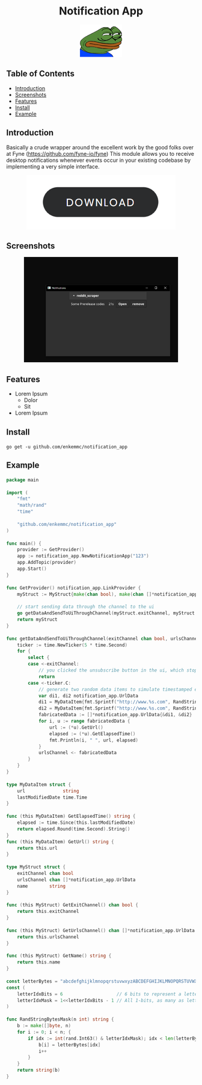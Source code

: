<!-- markdownlint-disable MD004 MD033 MD034 -->

<div align="center">
  
# Notification App
  
![ajour banner](./resources/Susge.png)
  
</div>
  
## Table of Contents

- [Introduction](#introduction)
- [Screenshots](#screenshots)
- [Features](#features)
- [Install](#install)
- [Example](#example)

## Introduction
Basically a crude wrapper around the excellent work by the good folks over at Fyne (https://github.com/fyne-io/fyne)
This module allows you to receive desktop notifications whenever events occur in your existing codebase by implementing a very simple interface.

<div align="center">

[![Download Button](./resources/download-button.png)](https://github.com/enkemmc/notification_app/releases)

</div>

## Screenshots

<p align="center">
  <img width="410"
       alt="Showing UI"
       src="./resources/screenshots/notification_app_01.png">
</p>

## Features

- Lorem Ipsum
  - Dolor
  - Sit
- Lorem Ipsum

## Install

``
go get -u github.com/enkemmc/notification_app
``

## Example
```go
package main

import (
	"fmt"
	"math/rand"
	"time"

	"github.com/enkemmc/notification_app"
)

func main() {
	provider := GetProvider()
	app := notification_app.NewNotificationApp("123")
	app.AddTopic(provider)
	app.Start()
}

func GetProvider() notification_app.LinkProvider {
	myStruct := MyStruct{make(chan bool), make(chan []*notification_app.UrlData), "My Great App"}

	// start sending data through the channel to the ui
	go getDataAndSendToUiThroughChannel(myStruct.exitChannel, myStruct.urlsChannel)
	return myStruct
}

func getDataAndSendToUiThroughChannel(exitChannel chan bool, urlsChannel chan []*notification_app.UrlData) {
	ticker := time.NewTicker(5 * time.Second)
	for {
		select {
		case <-exitChannel:
			// you clicked the unsubscribe button in the ui, which stops this notification loop
			return
		case <-ticker.C:
			// generate two random data items to simulate timestamped events
			var di1, di2 notification_app.UrlData
			di1 = MyDataItem{fmt.Sprintf("http://www.%s.com", RandStringBytesMask(10)), time.Now()}
			di2 = MyDataItem{fmt.Sprintf("http://www.%s.com", RandStringBytesMask(10)), time.Now()}
			fabricatedData := []*notification_app.UrlData{&di1, &di2}
			for i, u := range fabricatedData {
				url := (*u).GetUrl()
				elapsed := (*u).GetElapsedTime()
				fmt.Println(i, " ", url, elapsed)
			}
			urlsChannel <- fabricatedData
		}
	}
}

type MyDataItem struct {
	url              string
	lastModifiedDate time.Time
}

func (this MyDataItem) GetElapsedTime() string {
	elapsed := time.Since(this.lastModifiedDate)
	return elapsed.Round(time.Second).String()
}
func (this MyDataItem) GetUrl() string {
	return this.url
}

type MyStruct struct {
	exitChannel chan bool
	urlsChannel chan []*notification_app.UrlData
	name        string
}

func (this MyStruct) GetExitChannel() chan bool {
	return this.exitChannel
}

func (this MyStruct) GetUrlsChannel() chan []*notification_app.UrlData {
	return this.urlsChannel
}

func (this MyStruct) GetName() string {
	return this.name
}

const letterBytes = "abcdefghijklmnopqrstuvwxyzABCDEFGHIJKLMNOPQRSTUVWXYZ"
const (
	letterIdxBits = 6                    // 6 bits to represent a letter index
	letterIdxMask = 1<<letterIdxBits - 1 // All 1-bits, as many as letterIdxBits
)

func RandStringBytesMask(n int) string {
	b := make([]byte, n)
	for i := 0; i < n; {
		if idx := int(rand.Int63() & letterIdxMask); idx < len(letterBytes) {
			b[i] = letterBytes[idx]
			i++
		}
	}
	return string(b)
}
```

